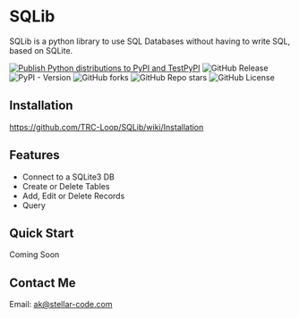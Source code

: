 # SQLib

SQLib is a python library to use SQL Databases without having to write SQL, based on SQLite.

[![Publish Python distributions to PyPI and TestPyPI](https://github.com/TRC-Loop/SQLib/actions/workflows/pypi-publish.yml/badge.svg)](https://github.com/TRC-Loop/SQLib/actions/workflows/pypi-publish.yml)
![GitHub Release](https://img.shields.io/github/v/release/TRC-Loop/SQLib)
![PyPI - Version](https://img.shields.io/pypi/v/SQLibEngine)
![GitHub forks](https://img.shields.io/github/forks/TRC-Loop/SQLib?style=flat)
![GitHub Repo stars](https://img.shields.io/github/stars/TRC-Loop/SQLib?style=flat)
![GitHub License](https://img.shields.io/github/license/TRC-Loop/SQLib?style=flat)

## Installation
https://github.com/TRC-Loop/SQLib/wiki/Installation

## Features

- Connect to a SQLite3 DB
- Create or Delete Tables
- Add, Edit or Delete Records
- Query

## Quick Start

Coming Soon

## Contact Me
Email: ak@stellar-code.com
